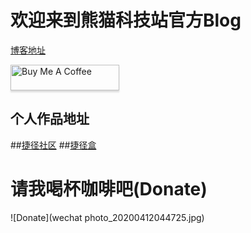 #  欢迎来到熊猫科技站官方Blog

[博客地址](https://curry-wei98.github.io/#content)

<a href="https://www.buymeacoffee.com/h6OqYjg"><img src="https://www.buymeacoffee.com/assets/img/custom_images/orange_img.png" alt="Buy Me A Coffee" style="height: 41px !important;width: 174px !important;box-shadow: 0px 3px 2px 0px rgba(190, 190, 190, 0.5) !important;-webkit-box-shadow: 0px 3px 2px 0px rgba(190, 190, 190, 0.5) !important;" target="_blank"></a>

## 个人作品地址

##[捷径社区](https://sharecuts.cn/user/46zGwZxzZe)
##[捷径盒](https://jiejinghe.com/users/5490971835)


# 请我喝杯咖啡吧(Donate)
![Donate](wechat photo_20200412044725.jpg)
